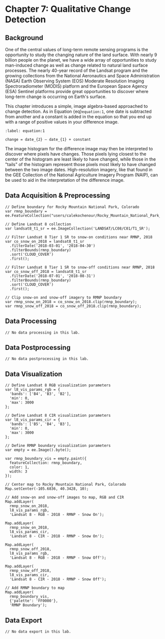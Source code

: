 # Chapter 7: Qualitative Change Detection

## Background

One of the central values of long-term remote sensing programs is the opportunity to study the changing nature of the land surface. With nearly 9 billion people on the planet, we have a wide array of opportunities to study man-induced change as well as change related to natural land surface processes. The nearly 40-year record of the Landsat program and the growing collections from the National Aeronautics and Space Administration (NASA) Earth Observing System (EOS) Moderate Resolution Imaging Spectroradiometer (MODIS) platform and the European Space Agency (ESA) Sentinel platforms provide great opportunities to discover where long-term change is occurring on Earth's surface.

This chapter introduces a simple, image algebra-based approached to change detection. As in Equation {eq}`equation:1`, one date is subtracted from another and a constant is added in the equation so that you end up with a range of positive values in your difference image.

```{math}
:label: equation:1

change = date_{2} – date_{1} + constant
```

The image histogram for the difference image may then be interpreted to discover where pixels have changes. Those pixels lying closest to the center of the histogram are least likely to have changed, while those in the "tails" of the histogram represent those pixels most likely to have changed between the two image dates. High-resolution imagery, like that found in the GEE Collection of the National Agriculture Imagery Program (NAIP), can be used to aid in the interpretation of the difference image.

## Data Acquisition & Preprocessing

```{code-block} javascript
// Define boundary for Rocky Mountain National Park, Colorado
var rmnp_boundary = ee.FeatureCollection("users/calekochenour/Rocky_Mountain_National_Park__Boundary_Polygon");

// Define Landsat 8 collection
var landsat8_t1_sr = ee.ImageCollection('LANDSAT/LC08/C01/T1_SR');

// Filter Landsat 8 Tier 1 SR to snow-on conditions near RMNP, 2018
var co_snow_on_2018 = landsat8_t1_sr
  .filterDate('2018-03-01', '2018-04-30')
  .filterBounds(rmnp_boundary)
  .sort('CLOUD_COVER')
  .first();

// Filter Landsat 8 Tier 1 SR to snow-off conditions near RMNP, 2018
var co_snow_off_2018 = landsat8_t1_sr
  .filterDate('2018-07-01', '2018-08-31')
  .filterBounds(rmnp_boundary)
  .sort('CLOUD_COVER')
  .first();

// Clip snow-on and snow-off imagery to RMNP boundary
var rmnp_snow_on_2018 = co_snow_on_2018.clip(rmnp_boundary);
var rmnp_snow_off_2018 = co_snow_off_2018.clip(rmnp_boundary);
```

## Data Processing

```{code-block} javascript
// No data processing in this lab.
```

## Data Postprocessing

```{code-block} javascript
// No data postprocessing in this lab.
```

## Data Visualization

```{code-block} javascript
// Define Landsat 8 RGB visualization parameters
var l8_vis_params_rgb = {
  'bands': ['B4', 'B3', 'B2'],
  'min': 0,
  'max': 3000
};

// Define Landsat 8 CIR visualization parameters
var l8_vis_params_cir = {
  'bands': ['B5', 'B4', 'B3'],
  'min': 0,
  'max': 3000
};

// Define RMNP boundary visualization parameters
var empty = ee.Image().byte();

var rmnp_boundary_vis = empty.paint({
  featureCollection: rmnp_boundary,
  color: 1,
  width: 3
});

// Center map to Rocky Mountain National Park, Colorado
Map.setCenter(-105.6836, 40.3428, 10);

// Add snow-on and snow-off images to map, RGB and CIR
Map.addLayer(
  rmnp_snow_on_2018,
  l8_vis_params_rgb,
  'Landsat 8 - RGB - 2018 - RMNP - Snow On');

Map.addLayer(
  rmnp_snow_on_2018,
  l8_vis_params_cir,
  'Landsat 8 - CIR - 2018 - RMNP - Snow On');

Map.addLayer(
  rmnp_snow_off_2018,
  l8_vis_params_rgb,
  'Landsat 8 - RGB - 2018 - RMNP - Snow Off');

Map.addLayer(
  rmnp_snow_off_2018,
  l8_vis_params_cir,
  'Landsat 8 - CIR - 2018 - RMNP - Snow Off');

// Add RMNP boundary to map
Map.addLayer(
  rmnp_boundary_vis,
  {'palette': 'FF0000'},
  'RMNP Boundary');
```

## Data Export

```{code-block} javascript
// No data export in this lab.
```
